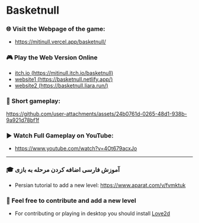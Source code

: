 # Basketnull

### 🌐 Visit the Webpage of the game:

- https://mitinull.vercel.app/basketnull/

### 🎮 Play the Web Version Online

- [itch.io (https://mitinull.itch.io/basketnull)](https://mitinull.itch.io/basketnull)
- [website1 (https://basketnull.netlify.app/)](https://basketnull.netlify.app/)
- [website2 (https://basketnull.liara.run/)](https://basketnull.liara.run/)

### 🎥 Short gameplay:

https://github.com/user-attachments/assets/24b0761d-0265-48d1-938b-9a921d78bf1f

### ▶️ Watch Full Gameplay on YouTube:

- https://www.youtube.com/watch?v=4Ot679acxJo

---

<h3 dir='ltr'>🎓 آموزش فارسی اضافه کردن مرحله به بازی</h3>

- Persian tutorial to add a new level: https://www.aparat.com/v/fvmktuk

### 🤝 Feel free to contribute and add a new level

- For contributing or playing in desktop you should install [Love2d](https://love2d.org/)




